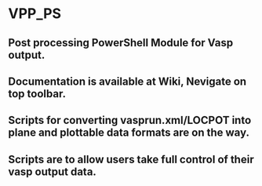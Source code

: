 # VPP_PS
## Post processing PowerShell Module for Vasp output. 

## Documentation is available at Wiki, Nevigate on top toolbar.

## Scripts for converting vasprun.xml/LOCPOT into plane and plottable data formats are on the way.

## Scripts are to allow users take full control of their vasp output data.
